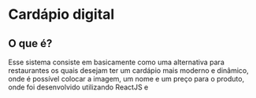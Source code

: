 # Cardápio digital

## O que é?
Esse sistema consiste em basicamente como uma alternativa para restaurantes os quais desejam ter um cardápio mais moderno e dinâmico, onde é possível colocar a imagem, um nome e um preço para o produto,
onde foi desenvolvido utilizando ReactJS e 
